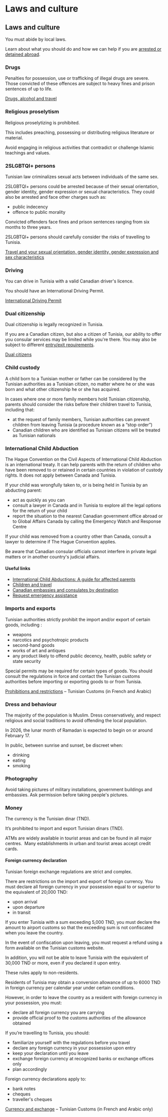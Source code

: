 # Laws and culture

## Laws and culture

You must abide by local laws.

Learn about what you should do and how we can help if you are [arrested or detained abroad](http://travel.gc.ca/assistance/emergency-info/arrest-detention).

### Drugs

Penalties for possession, use or trafficking of illegal drugs are severe. Those convicted of these offences are subject to heavy fines and prison sentences of up to life.

[Drugs, alcohol and travel](https://travel.gc.ca/travelling/health-safety/drugs)

### Religious proselytism

Religious proselytizing is prohibited.

This includes preaching, possessing or distributing religious literature or material.

Avoid engaging in religious activities that contradict or challenge Islamic teachings and values.

### 2SLGBTQI+ persons

Tunisian law criminalizes sexual acts between individuals of the same sex.

2SLGBTQI+ persons could be arrested because of their sexual orientation, gender identity, gender expression or sexual characteristics. They could also be arrested and face other charges such as:

* public indecency
* offence to public morality

Convicted offenders face fines and prison sentences ranging from six months to three years.

2SLGBTQI+ persons should carefully consider the risks of travelling to Tunisia.

[Travel and your sexual orientation, gender identity, gender expression and sex characteristics](https://travel.gc.ca/travelling/health-safety/lgbt-travel)

### Driving

You can drive in Tunisia with a valid Canadian driver's licence.

You should have an International Driving Permit.

[International Driving Permit](https://travel.gc.ca/travelling/documents/international-driving-permit)

### Dual citizenship

Dual citizenship is legally recognized in Tunisia.

If you are a Canadian citizen, but also a citizen of Tunisia, our ability to offer you consular services may be limited while you're there. You may also be subject to different [entry/exit requirements](#entryexit).

[Dual citizens](http://travel.gc.ca/travelling/documents/dual-citizenship)

### Child custody

A child born to a Tunisian mother or father can be considered by the Tunisian authorities as a Tunisian citizen, no matter where he or she was born and what other citizenship he or she has acquired.

In cases where one or more family members hold Tunisian citizenship, parents should consider the risks before their children travel to Tunisia, including that:

* at the request of family members, Tunisian authorities can prevent children from leaving Tunisia (a procedure known as a “stop order”)
* Canadian children who are identified as Tunisian citizens will be treated as Tunisian nationals

### International Child Abduction

The Hague Convention on the Civil Aspects of International Child Abduction is an international treaty. It can help parents with the return of children who have been removed to or retained in certain countries in violation of custody rights. It does not apply between Canada and Tunisia.

If your child was wrongfully taken to, or is being held in Tunisia by an abducting parent:

* act as quickly as you can
* consult a lawyer in Canada and in Tunisia to explore all the legal options for the return of your child
* report the situation to the nearest Canadian government office abroad or to Global Affairs Canada by calling the Emergency Watch and Response Centre

If your child was removed from a country other than Canada, consult a lawyer to determine if The Hague Convention applies.

Be aware that Canadian consular officials cannot interfere in private legal matters or in another country's judicial affairs.

#### Useful links

* [International Child Abductions: A guide for affected parents](https://travel.gc.ca/travelling/publications/international-child-abductions)
* [Children and travel](https://travel.gc.ca/travelling/children)
* [Canadian embassies and consulates by destination](https://travel.gc.ca/assistance/embassies-consulates)
* [Request emergency assistance](https://travel.gc.ca/assistance/emergency-assistance)

### Imports and exports

Tunisian authorities strictly prohibit the import and/or export of certain goods, including :

* weapons
* narcotics and psychotropic products
* second-hand goods
* works of art and antiques
* any product likely to offend public decency, health, public safety or state security

Special permits may be required for certain types of goods. You should consult the regulations in force and contact the Tunisian customs authorities before importing or exporting goods to or from Tunisia.

[Prohibitions and restrictions](https://www.douane.gov.tn/prohibitions-et-restrictions/) – Tunisian Customs (in French and Arabic)

### Dress and behaviour

The majority of the population is Muslim. Dress conservatively, and respect religious and social traditions to avoid offending the local population.

In 2026, the lunar month of Ramadan is expected to begin on or around February 17.

In public, between sunrise and sunset, be discreet when:

* drinking
* eating
* smoking

### Photography

Avoid taking pictures of military installations, government buildings and embassies. Ask permission before taking people's pictures.

### Money

The currency is the Tunisian dinar (TND).

It’s prohibited to import and export Tunisian dinars (TND).

ATMs are widely available in tourist areas and can be found in all major centres.  Many establishments in urban and tourist areas accept credit cards.

#### Foreign currency declaration

Tunisian foreign exchange regulations are strict and complex.

There are restrictions on the import and export of foreign currency. You must declare all foreign currency in your possession equal to or superior to the equivalent of 20,000 TND:

* upon arrival
* upon departure
* in transit

If you enter Tunisia with a sum exceeding 5,000 TND, you must declare the amount to airport customs so that the exceeding sum is not confiscated when you leave the country.

In the event of confiscation upon leaving, you must request a refund using a form available on the Tunisian customs website.

In addition, you will not be able to leave Tunisia with the equivalent of 30,000 TND or more, even if you declared it upon entry.

These rules apply to non-residents.

Residents of Tunisia may obtain a conversion allowance of up to 6000 TND in foreign currency per calendar year under certain conditions.

However, in order to leave the country as a resident with foreign currency in your possession, you must:

* declare all foreign currency you are carrying
* provide official proof to the customs authorities of the allowance obtained

If you’re travelling to Tunisia, you should:

* familiarize yourself with the regulations before you travel
* declare any foreign currency in your possession upon entry
* keep your declaration until you leave
* exchange foreign currency at recognized banks or exchange offices only
* plan accordingly

Foreign currency declarations apply to:

* bank notes
* cheques
* traveller's cheques

[Currency and exchange](https://travel.gc.ca/destinations/Devises%20:%20ce%20qu'il%20faut%20d%C3%A9clarer%20%C3%A0%20la%20douane%20%E2%80%93%20Douane%20tunisienne) – Tunisian Customs (in French and Arabic only)
